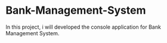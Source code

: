 # Bank-Management-System
In this project, i will developed the console application for Bank Management System.
